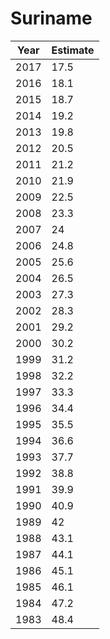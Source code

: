 # Suriname

| Year | Estimate |
| ---- | -------- |
| 2017 | 17.5 |
| 2016 | 18.1 |
| 2015 | 18.7 |
| 2014 | 19.2 |
| 2013 | 19.8 |
| 2012 | 20.5 |
| 2011 | 21.2 |
| 2010 | 21.9 |
| 2009 | 22.5 |
| 2008 | 23.3 |
| 2007 | 24 |
| 2006 | 24.8 |
| 2005 | 25.6 |
| 2004 | 26.5 |
| 2003 | 27.3 |
| 2002 | 28.3 |
| 2001 | 29.2 |
| 2000 | 30.2 |
| 1999 | 31.2 |
| 1998 | 32.2 |
| 1997 | 33.3 |
| 1996 | 34.4 |
| 1995 | 35.5 |
| 1994 | 36.6 |
| 1993 | 37.7 |
| 1992 | 38.8 |
| 1991 | 39.9 |
| 1990 | 40.9 |
| 1989 | 42 |
| 1988 | 43.1 |
| 1987 | 44.1 |
| 1986 | 45.1 |
| 1985 | 46.1 |
| 1984 | 47.2 |
| 1983 | 48.4 |